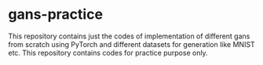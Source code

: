 # gans-practice

This repository contains just the codes of implementation of different gans from scratch using PyTorch and different datasets for generation like MNIST etc. This repository contains codes for practice purpose only. 
